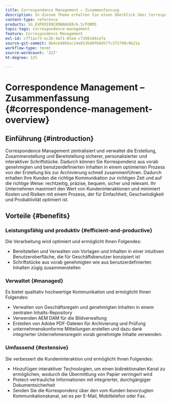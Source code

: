 ```yaml
---
title: Correspondence Management – Zusammenfassung
description: In diesem Thema erhalten Sie einen Überblick über Correspondence Management.
content-type: reference
products: SG_EXPERIENCEMANAGER/6.5/FORMS
topic-tags: correspondence-management
feature: Correspondence Management
exl-id: c7f1acf3-ec2b-4a71-83a4-c71981d4cefa
source-git-commit: 8b4cb4065ec14e813b49fb0d577c372790c9b21a
workflow-type: tm+mt
source-wordcount: '217'
ht-degree: 12%

---
```


# Correspondence Management – Zusammenfassung {#correspondence-management-overview}

## Einführung {#introduction}

Correspondence Management zentralisiert und verwaltet die Erstellung, Zusammenstellung und Bereitstellung sicherer, personalisierter und interaktiver Schriftstücke. Dadurch können Sie Korrespondenz aus vorab genehmigten und benutzerdefinierten Inhalten in einem optimierten Prozess von der Erstellung bis zur Archivierung schnell zusammenführen. Dadurch erhalten Ihre Kunden die richtige Kommunikation zur richtigen Zeit und auf die richtige Weise: rechtzeitig, präzise, bequem, sicher und relevant. Ihr Unternehmen maximiert den Wert von Kundeninteraktionen und minimiert Kosten und Risiken mit einem Prozess, der für Einfachheit, Geschwindigkeit und Produktivität optimiert ist.

## Vorteile {#benefits}

### Leistungsfähig und produktiv {#efficient-and-productive}

Die Verarbeitung wird optimiert und ermöglicht Ihnen Folgendes:

* Bereitstellen und Verwalten von Vorlagen und Inhalten in einer intuitiven Benutzeroberfläche, die für Geschäftsbenutzer konzipiert ist
* Schriftstücke aus vorab genehmigten wie aus benutzerdefinierten Inhalten zügig zusammenstellen

### Verwaltet {#managed}

Es bietet qualitativ hochwertige Kommunikation und ermöglicht Ihnen Folgendes:

* Verwalten von Geschäftsregeln und genehmigten Inhalten in einem zentralen Inhalts-Repository
* Verwenden AEM DAM für die Bildverwaltung
* Erstellen von Adobe PDF-Dateien für Archivierung und Prüfung
* unternehmenskonforme Mitteilungen erstellen und dazu dank integrierter Unternehmensregeln vorab genehmigte Inhalte verwenden.

### Umfassend {#extensive}

Sie verbessert die Kundeninteraktion und ermöglicht Ihnen Folgendes:

* Hinzufügen interaktiver Technologien, um einen bidirektionalen Kanal zu ermöglichen, wodurch die Übermittlung von Papier verringert wird
* Protect-vertrauliche Informationen mit integrierter, durchgängiger Dokumentsicherheit
* Senden Sie die Korrespondenz über den vom Kunden bevorzugten Kommunikationskanal, sei es per E-Mail, Mobiltelefon oder Fax.
